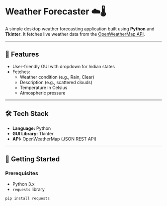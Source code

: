 # Weather Forecaster ☁️🌡️

A simple desktop weather forecasting application built using **Python** and **Tkinter**. It fetches live weather data from the [OpenWeatherMap API](https://openweathermap.org/api).

---

## 🌟 Features

- User-friendly GUI with dropdown for Indian states
- Fetches:
  - Weather condition (e.g., Rain, Clear)
  - Description (e.g., scattered clouds)
  - Temperature in Celsius
  - Atmospheric pressure

---

## 🛠️ Tech Stack

- **Language:** Python
- **GUI Library:** Tkinter
- **API:** OpenWeatherMap (JSON REST API)

---

## 🚀 Getting Started

### Prerequisites

- Python 3.x
- `requests` library

```bash
pip install requests


